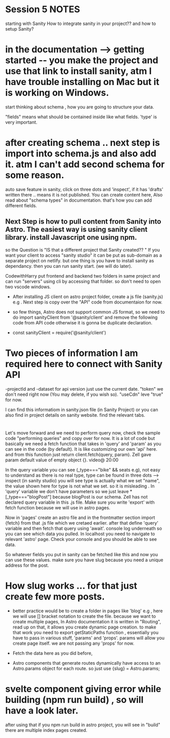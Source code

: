 # Session 5 NOTES

starting with Sanity
How to integrate sanity in your project?? and how to setup Sanity?

# in the documentation --> getting started -- you make the project and use that link to install sanity, atm I have trouble installing on Mac but it is working on Windows.

start thinking about schema , how you are going to structure your data. 

"fields" means what should be contained inside like what fields. 'type' is very important. 

# after creating schema .. next step is import into schema.js and also add it.  atm I can't add second schema for some reason.

auto save feature in sanity, click on three dots and 'inspect', if it has 'drafts' written there .. means it is not published.  You can create content here, Also read about "schema types" in documentation. that's how you can add different fields.

## Next Step is how to pull content from Sanity into Astro. The easiest way is using sanity client library. install Javascript one using npm.  

so the Question is "IS that a different project that Sanity created?? " If you want your client to access "sanity studio" it can be put as sub-domain as a separate project on netlify. but one thing is you have to install sanity as dependancy. then you can run sanity start. (we will do later).

CodewithHarry put frontend and backend two folders in same project and can run "servers" using cli by accessing that folder. so don't need to open two vscode windows.

- After installing JS client on astro project folder, create a js file (sanity.js) e.g . Next step is copy over the "API" code from documentaion for now. 
- so few things, Astro does not support common JS format, so we need to do import sanityClient from '@sanity/client' and remove the following code from API code otherwise it is gonna be duplicate declaration.

- const sanityClient = require('@sanity/client')
# Two pieces of information I am required here to connect with Sanity API 
-projectId and 
-dataset
for api version just use the current date. "token" we don't need right now (You may delete, if you wish so). "useCdn" leve "true" for now. 

I can find this informatiom in sanity.json file (in Sanity Project) or you can also find in project details on sanity website. find the relevant tabs. 
#
Let's move forward and we need to perform query now, check the sample code "performing queries" and copy over for now.
It is a lot of code but basically we need a fetch function that takes in 'query' and 'param' as you can see in the code (by default). It is like customizing our own 'api' here. and from this function just return client.fetch(query, param). Zell gave param default value of empty object {}. video@ 20:00

In the query variable you can see (_type==="bike" && seats e.g), not easy to understand as there is no real type, type can be found in three dots --> inspect (in sanity studio) you will see type is actually what we set "name", the value shown here for type is not what we set. so it is misleading . In 'query' variable we don't have parameters so we just leave *[_type==="blogPost"] because blogPost is our schema. Zell has not declared query variable in this .js file. Make sure you write 'export' with fetch function because we will use in astro pages. 



Now in 'pages' create an astro file and in the frontmatter section import {fetch} from that .js file which we cretaed earlier. after that define 'query' variable and then fetch that query using 'await'. console log underneath so you can see which data you pulled. In localhost you need to navigate to relevant 'astro' page. Check your console and you should be able to see data. 

So whatever fields you put in sanity can be fetched like this and now you can use these values. make sure you have slug because you need a unique address for the post.

# How slug works ... for that just create few more posts.

- better practice would be to create a folder in pages like 'blog' e.g , here we will use [] bracket notation to create the file. because we want to create multiple pages, In Astro documentation it is written in "Routing", read up on that, it allows you create dynamic page creation. to make that work you need to export getStaticPaths function , essentially you have to pass in various stuff, 'params' and 'props'. params will allow you create page itself. we are not passing any 'props' for now. 
- Fetch the data here as you did before, 

- Astro components that generate routes dynamically have access to an Astro.params object for each route. so just use {slug} = Astro.params;
# svelte component giving error while building (npm run build) , so will have a look later. 

after using that if you npm run build in astro project, you will see in "build" there are multiple index pages created. 































